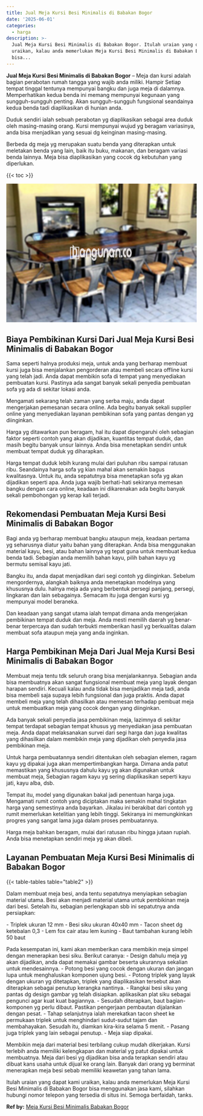 ```yaml
---
title: Jual Meja Kursi Besi Minimalis di Babakan Bogor
date: '2025-06-01'
categories:
  - harga
description: >-
  Jual Meja Kursi Besi Minimalis di Babakan Bogor. Itulah uraian yang dapat kami
  uraikan, kalau anda memerlukan Meja Kursi Besi Minimalis di Babakan Bogor
  bisa...
---
```


**Jual Meja Kursi Besi Minimalis di Babakan Bogor** – Meja dan kursi adalah bagian perabotan rumah tangga yang wajib anda miliki. Hampir Setiap tempat tinggal tentunya mempunyai bangku dan juga meja di dalamnya. Memperhatikan kedua benda ini memang mempunyai kegunaan yang sungguh-sungguh penting. Akan sungguh-sungguh fungsional seandainya kedua benda tadi diaplikasikan di hunian anda.

Duduk sendiri ialah sebuah perabotan yg diaplikasikan sebagai area duduk oleh masing-masing orang. Kursi mempunyai wujud yg beragam variasinya, anda bisa menjadikan yang sesuai dg keinginan masing-masing.

Berbeda dg meja yg merupakan suatu benda yang diterapkan untuk meletakan benda yang lain, baik itu buku, makanan, dan beragam variasi benda lainnya. Meja bisa diaplikasikan yang cocok dg kebutuhan yang diperlukan.

{{< toc >}}

![Jual Meja Kursi Besi Minimalis di Babakan Bogor](/images/jual-meja-besi-murah09.png)

## Biaya Pembikinan Kursi Dari Jual Meja Kursi Besi Minimalis di Babakan Bogor

Sama seperti halnya produksi meja, untuk anda yang berharap membuat kursi juga bisa menjalankan pengorderan atau membeli secara offline kursi yang telah jadi. Anda dapat membikin sofa di tempat yang menyediakan pembuatan kursi. Pastinya ada sangat banyak sekali penyedia pembuatan sofa yg ada di sekitar lokasi anda.

Mengamati sekarang telah zaman yang serba maju, anda dapat mengerjakan pemesanan secara online. Ada begitu banyak sekali supplier online yang menyediakan layanan pembikinan sofa yang pantas dengan yg diinginkan.

Harga yg ditawarkan pun beragam, hal itu dapat dipengaruhi oleh sebagian faktor seperti contoh yang akan dijadikan, kuantitas tempat duduk, dan masih begitu banyak unsur lainnya. Anda bisa menetapkan sendiri untuk membuat tempat duduk yg diharapkan.

Harga tempat duduk lebih kurang mulai dari puluhan ribu sampai ratusan ribu. Seandainya harga sofa yg kian mahal akan semakin bagus kwalitasnya. Untuk itu, anda sepatutnya bisa menetapkan sofa yg akan dijadikan seperti apa. Anda juga wajib berhati-hati sekiranya memesan bangku dengan cara online, keadaan ini dikarenakan ada begitu banyak sekali pembohongan yg kerap kali terjadi.

## Rekomendasi Pembuatan Meja Kursi Besi Minimalis di Babakan Bogor

Bagi anda yg berharap membuat bangku ataupun meja, keadaan pertama yg seharusnya diatur yaitu bahan yang diterapkan. Anda bisa menggunakan material kayu, besi, atau bahan lainnya yg tepat guna untuk membuat kedua benda tadi. Sebagian anda memilih bahan kayu, pilih bahan kayu yg bermutu semisal kayu jati.

Bangku itu, anda dapat menjadikan dari segi contoh yg diinginkan. Sebelum mengordernya, alangkah baiknya anda menetapkan modelnya yang khususnya dulu. halnya meja ada yang berbentuk persegi panjang, persegi, lingkaran dan lain sebagainya. Semacam itu juga dengan kursi yg mempunyai model beraneka.

Dan keadaan yang sangat utama ialah tempat dimana anda mengerjakan pembikinan tempat duduk dan meja. Anda mesti memilih daerah yg benar-benar terpercaya dan sudah terbukti memberikan hasil yg berkualitas dalam membuat sofa ataupun meja yang anda inginkan.

## Harga Pembikinan Meja Dari Jual Meja Kursi Besi Minimalis di Babakan Bogor

Membuat meja tentu tdk seluruh orang bisa menjalankannya. Sebagian anda bisa membuatnya akan sangat fungsional membuat meja yang layak dengan harapan sendiri. Kecuali kalau anda tidak bisa menjadikan meja tadi, anda bisa membeli saja supaya lebih fungsional dan juga praktis. Anda dapat membeli meja yang telah dihasilkan atau memesan terhadap pembuat meja untuk membuatkan meja yang cocok dengan yang diinginkan.

Ada banyak sekali penyedia jasa pembikinan meja, lazimnya di sekitar tempat terdapat sebagian tempat khusus yg menyediakan jasa pembuatan meja. Anda dapat melaksanakan survei dari segi harga dan juga kwalitas yang dihasilkan dalam membikin meja yang dijadikan oleh penyedia jasa pembikinan meja.

Untuk harga pembuatannya sendiri ditentukan oleh sebagian elemen, ragam kayu yg dipakai juga akan mempertimbangkan harga. Dimana anda patut memastikan yang khususnya dahulu kayu yg akan digunakan untuk membuat meja, Sebagian ragam kayu yg sering diaplikasikan seperti kayu jati, kayu alba, dsb.

Tempat itu, model yang digunakan bakal jadi penentuan harga juga. Mengamati rumit contoh yang diciptakan maka semakin mahal tingkatan harga yang semestinya anda bayarkan. Jikalau ini berakibat dari contoh yg rumit memerlukan ketelitian yang lebih tinggi. Sekiranya ini memungkinkan progres yang sangat lama juga dalam proses pembuatannya.

Harga meja bahkan beragam, mulai dari ratusan ribu hingga jutaan rupiah. Anda bisa menetapkan sendiri meja yg akan dibeli.

## Layanan Pembuatan Meja Kursi Besi Minimalis di Babakan Bogor

{{< table-tables table="table2" >}}

Dalam membuat meja besi, anda tentu sepatutnya menyiapkan sebagian material utama. Besi akan menjadi material utama untuk pembikinan meja dari besi. Setelah itu, sebagian perlengkapan sbb ini sepatutnya anda persiapkan:

\- Triplek ukuran 12 mm - Besi siku ukuran 40x40 mm - Tacon sheet dg ketebalan 0,3 - Lem fox cair atau lem kuning - Baut tambahan kurang lebih 50 baut

Pada kesempatan ini, kami akan memberikan cara membikin meja simpel dengan menerapkan besi siku. Berikut caranya: - Design dahulu meja yg akan dijadikan, anda dapat memakai gambar beserta ukurannya sekalian untuk mendesainnya. - Potong besi yang cocok dengan ukuran dan jangan lupa untuk menghaluskan komponen ujung besi. - Potong triplek yang layak dengan ukuran yg ditetapkan, triplek yang diaplikasikan tersebut akan diterapkan sebagai penutup kerangka nantinya. - Rangkai besi siku yang pantas dg design gambar yg telah disiapkan. aplikasikan plat siku sebagai pengunci agar kuat kuat bagiannya. - Sesudah diterapkan, baut bagian-komponen yg perlu dibaut. Pastikan pengerjaan pembautan dijalankan dengan pesat. - Tahap selanjutnya ialah merekatkan tacon sheet ke permukaan triplek untuk menghindari sudut-sudut tajam dan membahayakan. Sesudah itu, diamkan kira-kira selama 5 menit. - Pasang juga triplek yang lain sebagai penutup. - Meja siap dipakai.

Membikin meja dari material besi terbilang cukup mudah dikerjakan. Kursi terlebih anda memiliki kelengkapan dan material yg patut dipakai untuk membuatnya. Meja dari besi yg dijadikan bisa anda terapkan sendiri atau dibuat kans usaha untuk dijual ke orang lain. Banyak dari orang yg berminat menerapkan meja besi sebab memiliki keawetan yang tahan lama.

Itulah uraian yang dapat kami uraikan, kalau anda memerlukan Meja Kursi Besi Minimalis di Babakan Bogor bisa menggunakan jasa kami, silahkan hubungi nomor telepon yang tersedia di situs ini. Semoga berfaidah, tanks.

**Ref by:** [Meja Kursi Besi Minimalis Babakan Bogor](https://id.wikipedia.org/wiki/Meja)
